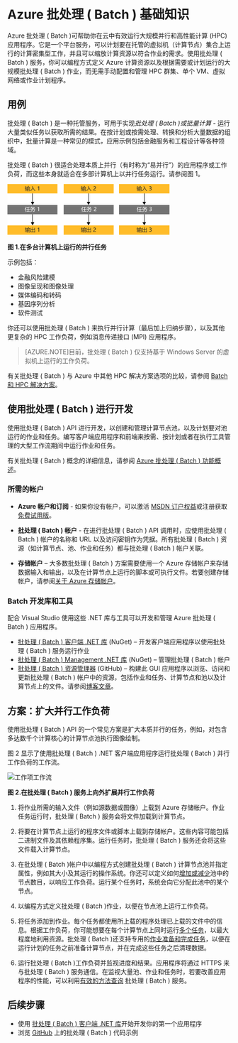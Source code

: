 <properties
	pageTitle="Azure Batch 服务基础知识 | Azure"
	description="了解如何使用 Azure Batch 服务执行大规模并发工作负荷与 HPC 工作负荷"
	services="batch"
	documentationCenter=""
	authors="dlepow"
	manager="timlt"
	editor=""/>

<tags
	ms.service="batch"
	ms.date="11/19/2015"
	wacn.date="01/15/2016"/>

# Azure 批处理 ( Batch ) 基础知识

Azure 批处理 ( Batch )可帮助你在云中有效运行大规模并行和高性能计算 (HPC) 应用程序。它是一个平台服务，可以计划要在托管的虚拟机（计算节点）集合上运行的计算密集型工作，并且可以缩放计算资源以符合作业的需求。使用批处理 ( Batch ) 服务，你可以编程方式定义 Azure 计算资源以及根据需要或计划运行的大规模批处理 ( Batch ) 作业，而无需手动配置和管理 HPC 群集、单个 VM、虚拟网络或作业计划程序。

## 用例

批处理 ( Batch ) 是一种托管服务，可用于实现*批处理 ( Batch )*或*批量计算* - 运行大量类似任务以获取所需的结果。在按计划或按需处理、转换和分析大量数据的组织中，批量计算是一种常见的模式，应用示例包括金融服务和工程设计等各种领域。

批处理 ( Batch ) 很适合处理本质上并行（有时称为“易并行”）的应用程序或工作负荷，而这些本身就适合在多部计算机上以并行任务运行。请参阅图 1。

![并行任务][parallel]

**图 1.在多台计算机上运行的并行任务**

示例包括：

* 金融风险建模
* 图像呈现和图像处理
* 媒体编码和转码
* 基因序列分析
* 软件测试

你还可以使用批处理 ( Batch ) 来执行并行计算（最后加上归纳步骤），以及其他更复杂的 HPC 工作负荷，例如消息传递接口 (MPI) 应用程序。

>[AZURE.NOTE]目前，批处理 ( Batch ) 仅支持基于 Windows Server 的虚拟机上运行的工作负荷。

有关批处理 ( Batch ) 与 Azure 中其他 HPC 解决方案选项的比较，请参阅 [Batch 和 HPC 解决方案](/documentation/articles/batch-hpc-solutions)。

## 使用批处理 ( Batch ) 进行开发

使用批处理 ( Batch ) API 进行开发，以创建和管理计算节点池，以及计划要对池运行的作业和任务。编写客户端应用程序和前端来按需、按计划或者在执行工具管理的大型工作流期间中运行作业和任务。

有关批处理 ( Batch ) 概念的详细信息，请参阅 [Azure 批处理 ( Batch ) 功能概述](/documentation/articles/batch-api-basics)。

### 所需的帐户

+ **Azure 帐户和订阅** - 如果你没有帐户，可以激活 [MSDN 订户权益](/pricing/member-offers/msdn-benefits-details/)或注册获取[免费试用版](/pricing/free-trial/)。

+ **批处理 ( Batch ) 帐户** - 在进行批处理 ( Batch ) API 调用时，应使用批处理 ( Batch ) 帐户的名称和 URL 以及访问密钥作为凭据。所有批处理 ( Batch ) 资源（如计算节点、池、作业和任务）都与批处理 ( Batch ) 帐户关联。

+ **存储帐户** – 大多数批处理 ( Batch ) 方案需要使用一个 Azure 存储帐户来存储数据输入和输出，以及在计算节点上运行的脚本或可执行文件。若要创建存储帐户，请参阅[关于 Azure 存储帐户](/documentation/articles/storage-create-storage-account)。

### Batch 开发库和工具

配合 Visual Studio 使用这些 .NET 库与工具可以开发和管理 Azure 批处理 ( Batch ) 应用程序。

+ [批处理 ( Batch ) 客户端 .NET 库](http://www.nuget.org/packages/Azure.Batch/) (NuGet) – 开发客户端应用程序以使用批处理 ( Batch ) 服务运行作业
+ [批处理 ( Batch ) Management .NET 库](http://www.nuget.org/packages/Microsoft.Azure.Management.Batch/) (NuGet) – 管理批处理 ( Batch ) 帐户
+ [批处理 ( Batch ) 资源管理器](https://github.com/Azure/azure-batch-samples/tree/master/CSharp/BatchExplorer) (GitHub) – 构建此 GUI 应用程序以浏览、访问和更新批处理 ( Batch ) 帐户中的资源，包括作业和任务、计算节点和池以及计算节点上的文件。请参阅[博客文章](http://blogs.technet.com/b/windowshpc/archive/2015/01/20/azure-batch-explorer-sample-walkthrough.aspx)。


## 方案：扩大并行工作负荷

使用批处理 ( Batch ) API 的一个常见方案是扩大本质并行的任务，例如，对包含多达数千个计算核心的计算节点池执行图像绘制。

图 2 显示了使用批处理 ( Batch ) .NET 客户端应用程序运行批处理 ( Batch ) 并行工作负荷的工作流。


![工作项工作流][work_item_workflow]

**图 2.在批处理 ( Batch ) 服务上向外扩展并行工作负荷**

1.	将作业所需的输入文件（例如源数据或图像）上载到 Azure 存储帐户。作业任务运行时，批处理 ( Batch ) 服务会将文件加载到计算节点。

2.	将要在计算节点上运行的程序文件或脚本上载到存储帐户。这些内容可能包括二进制文件及其依赖程序集。运行任务时，批处理 ( Batch ) 服务还会将这些文件载入计算节点。

3.	在批处理 ( Batch )帐户中以编程方式创建批处理 ( Batch ) 计算节点池并指定属性，例如其大小及其运行的操作系统。你还可以定义如何[增加或减少](/documentation/articles/batch-automatic-scaling)池中的节点数目，以响应工作负荷。运行某个任务时，系统会向它分配此池中的某个节点。

4.	以编程方式定义批处理 ( Batch )作业，以便在节点池上运行工作负荷。

5.	将任务添加到作业。每个任务都使用所上载的程序处理已上载的文件中的信息。根据工作负荷，你可能想要在每个计算节点上同时运行[多个任务](/documentation/articles/batch-parallel-node-tasks)，以最大程度地利用资源。批处理 ( Batch )还支持专用的[作业准备和完成任务](/documentation/articles/batch-job-prep-release)，以便在运行计划的任务之前准备计算节点，并在完成这些任务之后清理数据。

6.	运行批处理 ( Batch )工作负荷并监视进度和结果。应用程序将通过 HTTPS 来与批处理 ( Batch ) 服务通信。在监视大量池、作业和任务时，若要改善应用程序的性能，可以利用[有效的方法查询](/documentation/articles/batch-efficient-list-queries) 批处理 ( Batch ) 服务。






## 后续步骤

* 使用 [批处理 ( Batch ) 客户端 .NET 库](/documentation/articles/batch-dotnet-get-started)开始开发你的第一个应用程序
* 浏览 [GitHub](https://github.com/Azure/azure-batch-samples) 上的批处理 ( Batch ) 代码示例

[parallel]: ./media/batch-technical-overview/parallel.png
[work_item_workflow]: ./media/batch-technical-overview/work_item_workflow.png

<!---HONumber=Mooncake_0215_2016-->